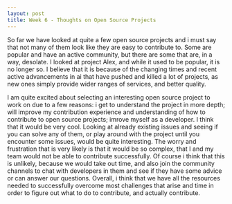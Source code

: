 ```yaml
---
layout: post
title: Week 6 - Thoughts on Open Source Projects
---
```


So far we have looked at quite a few open source projects and i must say that not many of them look like they are easy to contribute to. Some are popular and have an active community, but there are some that are, in a way, desolate. I looked at project Alex, and while it used to be popular, it is no longer so. I believe that it is because of the changing times and recent active advancements in ai that have pushed and killed a lot of projects, as new ones simply provide wider ranges of services, and better quality. 
<!--more-->
I am quite excited about selecting an interesting open source project to work on due to a few reasons: i get to understand the project in more depth; will improve my contribution experience and understanding of how to contribute to open source projects; imrove myself as a developer.
I think that it would be very cool. Looking at already existing issues and seeing if you can solve any of them, or play around with the project until you encounter some issues, would be quite interesting. The worry and frustration that is very likely is that it would be so complex, that I and my team would not be able to contribute successfully. Of course i think that this is unlikely, because we would take out time, and also join the community channels to chat with developers in them and see if they have some advice or can answer our questions. Overall, i think that we have all the resources needed to successfully overcome most challenges that arise and time in order to figure out what to do to contribute, and actually contribute.